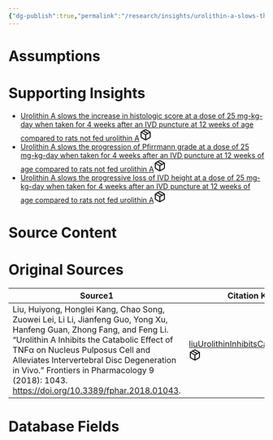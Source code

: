 ```yaml
---
{"dg-publish":true,"permalink":"/research/insights/urolithin-a-slows-the-progression-of-ivd-degeneration-at-a-dose-of-25-mg-kg-day-when-taken-for-4-weeks-after-an-ivd-puncture-at-12-weeks-of-age-compared-to-rats-not-fed-urolithin-a/"}
---
```


# Assumptions
<div><ul class="dataview list-view-ul"></ul></div>

# Supporting Insights
<div><ul class="dataview list-view-ul"><li><span><a data-tooltip-position="top" aria-label="Research/Insights/Urolithin A slows the increase in histologic score at a dose of 25 mg-kg-day when taken for 4 weeks after an IVD puncture at 12 weeks of age compared to rats not fed urolithin A.md" data-href="Research/Insights/Urolithin A slows the increase in histologic score at a dose of 25 mg-kg-day when taken for 4 weeks after an IVD puncture at 12 weeks of age compared to rats not fed urolithin A.md" href="Research/Insights/Urolithin A slows the increase in histologic score at a dose of 25 mg-kg-day when taken for 4 weeks after an IVD puncture at 12 weeks of age compared to rats not fed urolithin A.md" class="internal-link" target="_blank" rel="noopener" fileclass-name="Research Links">Urolithin A slows the increase in histologic score at a dose of 25 mg-kg-day when taken for 4 weeks after an IVD puncture at 12 weeks of age compared to rats not fed urolithin A</a><a class="metadata-menu fileclass-icon"><svg xmlns="http://www.w3.org/2000/svg" width="24" height="24" viewBox="0 0 24 24" fill="none" stroke="currentColor" stroke-width="2" stroke-linecap="round" stroke-linejoin="round" class="svg-icon lucide-package"><path d="m7.5 4.27 9 5.15"></path><path d="M21 8a2 2 0 0 0-1-1.73l-7-4a2 2 0 0 0-2 0l-7 4A2 2 0 0 0 3 8v8a2 2 0 0 0 1 1.73l7 4a2 2 0 0 0 2 0l7-4A2 2 0 0 0 21 16Z"></path><path d="m3.3 7 8.7 5 8.7-5"></path><path d="M12 22V12"></path></svg></a></span></li><li><span><a data-tooltip-position="top" aria-label="Research/Insights/Urolithin A slows the progression of Pfirrmann grade at a dose of 25 mg-kg-day when taken for 4 weeks after an IVD puncture at 12 weeks of age compared to rats not fed urolithin A.md" data-href="Research/Insights/Urolithin A slows the progression of Pfirrmann grade at a dose of 25 mg-kg-day when taken for 4 weeks after an IVD puncture at 12 weeks of age compared to rats not fed urolithin A.md" href="Research/Insights/Urolithin A slows the progression of Pfirrmann grade at a dose of 25 mg-kg-day when taken for 4 weeks after an IVD puncture at 12 weeks of age compared to rats not fed urolithin A.md" class="internal-link" target="_blank" rel="noopener" fileclass-name="Research Links">Urolithin A slows the progression of Pfirrmann grade at a dose of 25 mg-kg-day when taken for 4 weeks after an IVD puncture at 12 weeks of age compared to rats not fed urolithin A</a><a class="metadata-menu fileclass-icon"><svg xmlns="http://www.w3.org/2000/svg" width="24" height="24" viewBox="0 0 24 24" fill="none" stroke="currentColor" stroke-width="2" stroke-linecap="round" stroke-linejoin="round" class="svg-icon lucide-package"><path d="m7.5 4.27 9 5.15"></path><path d="M21 8a2 2 0 0 0-1-1.73l-7-4a2 2 0 0 0-2 0l-7 4A2 2 0 0 0 3 8v8a2 2 0 0 0 1 1.73l7 4a2 2 0 0 0 2 0l7-4A2 2 0 0 0 21 16Z"></path><path d="m3.3 7 8.7 5 8.7-5"></path><path d="M12 22V12"></path></svg></a></span></li><li><span><a data-tooltip-position="top" aria-label="Research/Insights/Urolithin A slows the progressive loss of IVD height at a dose of 25 mg-kg-day when taken for 4 weeks after an IVD puncture at 12 weeks of age compared to rats not fed urolithin A.md" data-href="Research/Insights/Urolithin A slows the progressive loss of IVD height at a dose of 25 mg-kg-day when taken for 4 weeks after an IVD puncture at 12 weeks of age compared to rats not fed urolithin A.md" href="Research/Insights/Urolithin A slows the progressive loss of IVD height at a dose of 25 mg-kg-day when taken for 4 weeks after an IVD puncture at 12 weeks of age compared to rats not fed urolithin A.md" class="internal-link" target="_blank" rel="noopener" fileclass-name="Research Links">Urolithin A slows the progressive loss of IVD height at a dose of 25 mg-kg-day when taken for 4 weeks after an IVD puncture at 12 weeks of age compared to rats not fed urolithin A</a><a class="metadata-menu fileclass-icon"><svg xmlns="http://www.w3.org/2000/svg" width="24" height="24" viewBox="0 0 24 24" fill="none" stroke="currentColor" stroke-width="2" stroke-linecap="round" stroke-linejoin="round" class="svg-icon lucide-package"><path d="m7.5 4.27 9 5.15"></path><path d="M21 8a2 2 0 0 0-1-1.73l-7-4a2 2 0 0 0-2 0l-7 4A2 2 0 0 0 3 8v8a2 2 0 0 0 1 1.73l7 4a2 2 0 0 0 2 0l7-4A2 2 0 0 0 21 16Z"></path><path d="m3.3 7 8.7 5 8.7-5"></path><path d="M12 22V12"></path></svg></a></span></li></ul></div>

# Source Content
<div><ul class="dataview list-view-ul"></ul></div>

# Original Sources
<div><table class="dataview table-view-table"><thead class="table-view-thead"><tr class="table-view-tr-header"><th class="table-view-th"><span>Source</span><span class="dataview small-text">1</span></th><th class="table-view-th"><span>Citation Key</span></th></tr></thead><tbody class="table-view-tbody"><tr><td><span>Liu, Huiyong, Honglei Kang, Chao Song, Zuowei Lei, Li Li, Jianfeng Guo, Yong Xu, Hanfeng Guan, Zhong Fang, and Feng Li. “Urolithin A Inhibits the Catabolic Effect of TNFα on Nucleus Pulposus Cell and Alleviates Intervertebral Disc Degeneration in Vivo.” Frontiers in Pharmacology 9 (2018): 1043. <a rel="noopener" class="external-link" href="https://doi.org/10.3389/fphar.2018.01043" target="_blank">https://doi.org/10.3389/fphar.2018.01043</a>.</span></td><td><span><a data-tooltip-position="top" aria-label="Research/Evidence Sources/liuUrolithinInhibitsCatabolic2018.md" data-href="Research/Evidence Sources/liuUrolithinInhibitsCatabolic2018.md" href="Research/Evidence Sources/liuUrolithinInhibitsCatabolic2018.md" class="internal-link" target="_blank" rel="noopener" fileclass-name="Research Links">liuUrolithinInhibitsCatabolic2018</a><a class="metadata-menu fileclass-icon"><svg xmlns="http://www.w3.org/2000/svg" width="24" height="24" viewBox="0 0 24 24" fill="none" stroke="currentColor" stroke-width="2" stroke-linecap="round" stroke-linejoin="round" class="svg-icon lucide-package"><path d="m7.5 4.27 9 5.15"></path><path d="M21 8a2 2 0 0 0-1-1.73l-7-4a2 2 0 0 0-2 0l-7 4A2 2 0 0 0 3 8v8a2 2 0 0 0 1 1.73l7 4a2 2 0 0 0 2 0l7-4A2 2 0 0 0 21 16Z"></path><path d="m3.3 7 8.7 5 8.7-5"></path><path d="M12 22V12"></path></svg></a></span></td></tr></tbody></table></div>

# Database Fields